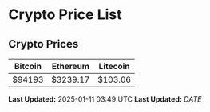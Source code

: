 # Crypto Price List

## Crypto Prices
| Bitcoin | Ethereum | Litecoin |
| ------- | -------- | -------- |
| $94193 | $3239.17 | $103.06 |
**Last Updated:** 2025-01-11 03:49 UTC
**Last Updated:** $DATE$
